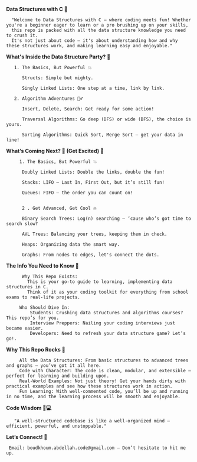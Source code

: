 **Data Structures with C 🚀**

      "Welcome to Data Structures with C – where coding meets fun! Whether you're a beginner eager to learn or a pro brushing up on your skills, 
      this repo is packed with all the data structure knowledge you need to crush it. 
      It's not just about code – it's about understanding how and why these structures work, and making learning easy and enjoyable."

**What's Inside the Data Structure Party? 🎉**

       1. The Basics, But Powerful 💥 

          Structs: Simple but mighty.
          
          Singly Linked Lists: One step at a time, link by link.
    
       2. Algorithm Adventures 🏃‍♂️ 

          Insert, Delete, Search: Get ready for some action!

          Traversal Algorithms: Go deep (DFS) or wide (BFS), the choice is yours.

          Sorting Algorithms: Quick Sort, Merge Sort – get your data in line!



**What’s Coming Next? 🎉 (Get Excited) 🔮**

         1. The Basics, But Powerful 💥
   
          Doubly Linked Lists: Double the links, double the fun!
   
          Stacks: LIFO – Last In, First Out, but it’s still fun!
   
          Queues: FIFO – the order you can count on!
   
     
          2 . Get Advanced, Get Cool 🔥
   
          Binary Search Trees: Log(n) searching – ‘cause who’s got time to search slow?
   
          AVL Trees: Balancing your trees, keeping them in check.
   
          Heaps: Organizing data the smart way.
     
          Graphs: From nodes to edges, let's connect the dots.
     

**The Info You Need to Know 🧠**

          Why This Repo Exists: 
            This is your go-to guide to learning, implementing data structures in C. 
            Think of it as your coding toolkit for everything from school exams to real-life projects.
   
         Who Should Dive In: 
             Students: Crushing data structures and algorithms courses? This repo’s for you.
             Interview Preppers: Nailing your coding interviews just became easier. 
             Developers: Need to refresh your data structure game? Let’s go!.


 **Why This Repo Rocks 🌟**
 
         All the Data Structures: From basic structures to advanced trees and graphs – you’ve got it all here.
         Code with Character: The code is clean, modular, and extensible – perfect for learning and building upon.
         Real-World Examples: Not just theory! Get your hands dirty with practical examples and see how these structures work in action.
         Fun Learning: With well-commented code, you’ll be up and running in no time, and the learning process will be smooth and enjoyable.
      
 **Code Wisdom 🧠💻** 
 
       "A well-structured codebase is like a well-organized mind – efficient, powerful, and unstoppable."

 
 
 **Let’s Connect! 🤝**
 
     Email: boudkhoum.abdellah.code@gmail.com – Don’t hesitate to hit me up.
     
